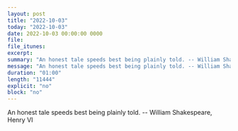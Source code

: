 ```yaml
---
layout: post
title: "2022-10-03"
today: "2022-10-03"
date: 2022-10-03 00:00:00 0000
file:
file_itunes:
excerpt:
summary: "An honest tale speeds best being plainly told. -- William Shakespeare, Henry VI "
message: "An honest tale speeds best being plainly told. -- William Shakespeare, Henry VI "
duration: "01:00"
length: "11444"
explicit: "no"
block: "no"
---
```

An honest tale speeds best being plainly told. -- William Shakespeare, Henry VI 

